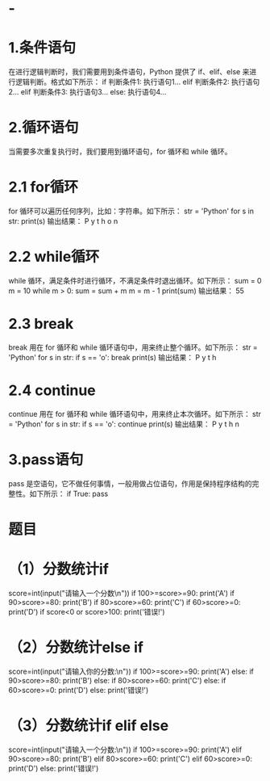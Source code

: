 # -
# 1.条件语句
在进行逻辑判断时，我们需要用到条件语句，Python 提供了 if、elif、else 来进行逻辑判断。格式如下所示：
if 判断条件1:
    执行语句1...
elif 判断条件2:
    执行语句2...
elif 判断条件3:
    执行语句3...
else:
    执行语句4...
# 2.循环语句
当需要多次重复执行时，我们要用到循环语句，for 循环和 while 循环。
# 2.1 for循环
for 循环可以遍历任何序列，比如：字符串。如下所示：
str = 'Python'
for s in str:
    print(s)
输出结果：
P
y
t
h
o
n
# 2.2 while循环
while 循环，满足条件时进行循环，不满足条件时退出循环。如下所示：
sum = 0
m = 10
while m > 0:
    sum = sum + m
    m = m - 1
print(sum)
输出结果：
55
# 2.3 break
break 用在 for 循环和 while 循环语句中，用来终止整个循环。如下所示：
str = 'Python'
for s in str:
    if s == 'o':
        break
    print(s)
输出结果：
P
y
t
h
# 2.4 continue
continue 用在 for 循环和 while 循环语句中，用来终止本次循环。如下所示：
str = 'Python'
for s in str:
    if s == 'o':
        continue
    print(s)
输出结果：
P
y
t
h
n
# 3.pass语句
pass 是空语句，它不做任何事情，一般用做占位语句，作用是保持程序结构的完整性。如下所示：
if True:
    pass
    
# 题目
# （1）分数统计if
score=int(input("请输入一个分数\n"))
if 100>=score>=90:
    print('A')
if 90>score>=80:
    print('B')
if 80>score>=60:
    print('C')
if 60>score>=0:
    print('D')
if score<0 or score>100:
    print('错误!')
# （2）分数统计else if
score=int(input("请输入你的分数:\n"))
if 100>=score>=90:
    print('A')
else:
    if 90>score>=80:
        print('B')
    else:
        if 80>score>=60:
            print('C')
        else:
            if 60>score>=0:
                print('D')
            else:
                print('错误!')
# （3）分数统计if elif else
score=int(input("请输入一个分数:\n"))
if 100>=score>=90:
    print('A')
elif 90>score>=80:
    print('B')
elif 80>score>=60:
    print('C')
elif 60>score>=0:
    print('D')
else:
    print('错误!')
